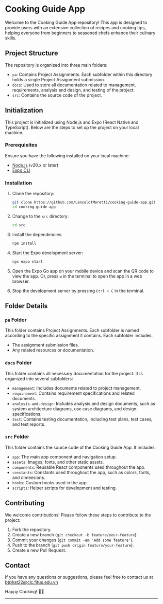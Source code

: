 # Cooking Guide App

Welcome to the Cooking Guide App repository! This app is designed to provide users with an extensive collection of recipes and cooking tips, helping everyone from beginners to seasoned chefs enhance their culinary skills.

## Project Structure

The repository is organized into three main folders:

- `pa`: Contains Project Assignments. Each subfolder within this directory holds a single Project Assignment submission.
- `docs`: Used to store all documentation related to management, requirements, analysis and design, and testing of the project.
- `src`: Contains the source code of the project.

## Initialization

This project is initialized using Node.js and Expo (React Native and TypeScript). Below are the steps to set up the project on your local machine.

### Prerequisites

Ensure you have the following installed on your local machine:

- [Node.js](https://nodejs.org/) (v20.x or later)
- [Expo CLI](https://docs.expo.dev/get-started/installation/)

### Installation

1. Clone the repository:

    ```bash
    git clone https://github.com/LancelotMoretti/cooking-guide-app.git
    cd cooking-guide-app
    ```

2. Change to the `src` directory:

    ```bash
    cd src
    ```

3. Install the dependencies:

    ```bash
    npm install
    ```

4. Start the Expo development server:

    ```bash
    npx expo start
    ```

5. Open the Expo Go app on your mobile device and scan the QR code to view the app. Or, press `w` in the terminal to open the app in a web browser.

6. Stop the development server by pressing `Ctrl + C` in the terminal.

## Folder Details

### `pa` Folder

This folder contains Project Assignments. Each subfolder is named according to the specific assignment it contains. Each subfolder includes:

- The assignment submission files.
- Any related resources or documentation.

### `docs` Folder

This folder contains all necessary documentation for the project. It is organized into several subfolders:

- `management`: Includes documents related to project management.
- `requirement`: Contains requirement specifications and related documents.
- `analysis-and-design`: Includes analysis and design documents, such as system architecture diagrams, use case diagrams, and design specifications.
- `test`: Contains testing documentation, including test plans, test cases, and test reports.

### `src` Folder

This folder contains the source code of the Cooking Guide App. It includes:

- `app`: The main app component and navigation setup.
- `assets`: Images, fonts, and other static assets.
- `components`: Reusable React components used throughout the app.
- `constants`: Constants used throughout the app, such as colors, fonts, and dimensions.
- `hooks`: Custom hooks used in the app.
- `scripts`: Helper scripts for development and testing.

## Contributing

We welcome contributions! Please follow these steps to contribute to the project:

1. Fork the repository.
2. Create a new branch (`git checkout -b feature/your-feature`).
3. Commit your changes (`git commit -am 'Add some feature'`).
4. Push to the branch (`git push origin feature/your-feature`).
5. Create a new Pull Request.

## Contact

If you have any questions or suggestions, please feel free to contact us at [btphat22@clc.fitus.edu.vn](mailto:btphat22@clc.fitus.edu.vn)

Happy Cooking! 🧑‍🍳

---